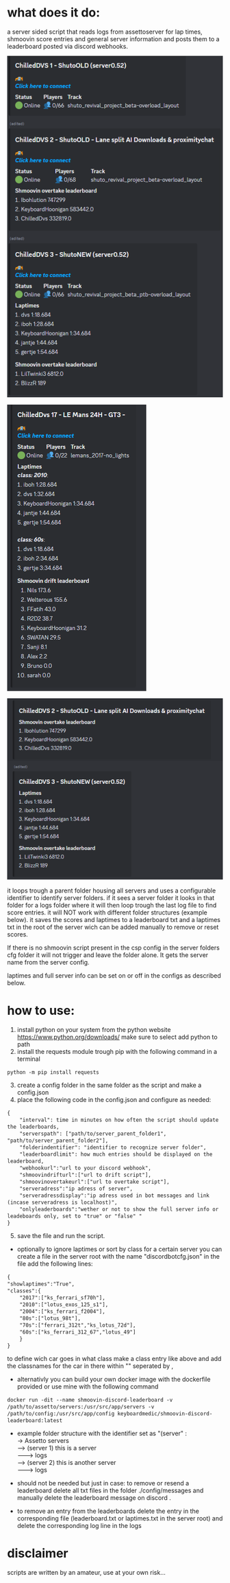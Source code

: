 # what does it do:
a server sided script that reads logs from assettoserver for lap times, shmoovin score entries and general server information and posts them to a leaderboard posted via discord webhooks.

![alt text](screenshot3.png)

![alt text](screenshot4.png)

![alt text](screenshot5.png)

it loops trough a parent folder housing all servers and uses a configurable identifier to identify server folders. if it sees a server folder it looks in that folder for a logs folder where it will then loop trough the last log file to find score entries. it will NOT work with different folder structures (example below). it saves the scores and laptimes to a leaderboard txt and a laptimes txt in the root of the server wich can be added manually to remove or reset scores.

If there is no shmoovin script present in the csp config in the server folders cfg folder it will not trigger and leave the folder alone.
It gets the server name from the server config.

laptimes and full server info can be set on or off in the configs as described below.

# how to use:
1. install python on your system from the python website https://www.python.org/downloads/ make sure to select add python to path
2. install the requests module trough pip with the following command in a terminal
```
python -m pip install requests
```
3. create a config folder in the same folder as the script and make a config.json
4. place the following code in the config.json and configure as needed:
```
{
    "interval": time in minutes on how often the script should update the leaderboards,
    "serverspath": ["path/to/server_parent_folder1", "path/to/server_parent_folder2"],
    "folderindentifier": "identifier to recognize server folder",
    "leaderboardlimit": how much entries should be displayed on the leaderboard,
    "webhookurl":"url to your discord webhook",
    "shmoovindrifturl":["url to drift script"],
    "shmoovinovertakeurl":["url to overtake script"],
    "serveradress":"ip adress of server",
    "serveradressdisplay":"ip adress used in bot messages and link (incase serveradress is localhost)",
    "onlyleaderboards":"wether or not to show the full server info or leadeboards only, set to "true" or "false" "
}
```
5. save the file and run the script.

* optionally to ignore laptimes or sort by class for a certain server you can create a file in the server root with the name "discordbotcfg.json"
in the file add the following lines:
```
{
"showlaptimes":"True",
"classes":{
    "2017":["ks_ferrari_sf70h"],
    "2010":["lotus_exos_125_s1"],
    "2004":["ks_ferrari_f2004"],
    "80s":["lotus_98t"],
    "70s":["ferrari_312t","ks_lotus_72d"],
    "60s":["ks_ferrari_312_67","lotus_49"]
    }
}
```
to define wich car goes in what class make a class entry like above and add the classnames for the car in there within "" seperated by ,

* alternativly you can build your own docker image with the dockerfile provided or use mine with the following command
```
docker run -dit --name shmoovin-discord-leaderboard -v /path/to/assetto/servers:/usr/src/app/servers -v /path/to/config:/usr/src/app/config keyboardmedic/shmoovin-discord-leaderboard:latest
```


* example folder structure with the identifier set as "(server" :  
-> Assetto servers  
--> (server 1) this is a server  
---> logs  
--> (server 2) this is another server  
---> logs  

* should not be needed but just in case: to remove or resend a leaderboard delete all txt files in the folder ./config/messages and manually delete the leaderboard message on discord .

* to remove an entry from the leaderboards delete the entry in the corresponding file (leaderboard.txt or laptimes.txt in the server root) and delete the corresponding log line in the logs

# disclaimer
scripts are written by an amateur, use at your own risk...
